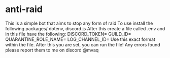 # anti-raid
This is a simple bot that aims to stop any form of raid
To use install the following packages/ dotenv, discord.js
After this create a file called .env and in  this file have the following:
DISCORD_TOKEN=
GUILD_ID=
QUARANTINE_ROLE_NAME=
LOG_CHANNEL_ID=
Use this exact format within the file.
After this you are set, you can run the file! 
Any errors found please report them to me on discord @mvaq
